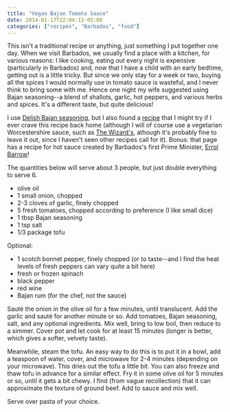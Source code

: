 ```yaml
---
title: "Vegan Bajan Tomato Sauce"
date: 2014-01-17T22:04:12-05:00
categories: ["recipes", "Barbados", "food"]
---
```

This isn't a traditional recipe or anything, just something I put together one day. When we visit Barbados, we usually find a place with a kitchen, for various reasons: I like cooking, eating out every night is expensive (particularly in Barbados) and, now that I have a child with an early bedtime, getting out is a little tricky. But since we only stay for a week or two, buying all the spices I would normally use in tomato sauce is wasteful, and I never think to bring some with me. Hence one night my wife suggested using Bajan seasoning--a blend of shallots, garlic, hot peppers, and various herbs and spices. It's a different taste, but quite delicious!

I use [Delish Bajan seasoning](http://www.delishproducts.com/products.html), but I also found a [recipe](http://www.bajanthings.com/html/caribbean-classic-recipes.html#BajanSeasoning) that I might try if I ever crave this recipe back home (although I will of course use a vegetarian Worcestershire sauce, such as [The Wizard's](http://www.edwardandsons.com/thewizards_info.itml), athough it's probably fine to leave it out, since I haven't seen other recipes call for it). Bonus: that page has a recipe for hot sauce created by Barbados's first Prime Minister, [Errol Barrow](http://en.wikipedia.org/wiki/Errol_Barrow)!

The quantities below will serve about 3 people, but just double everything to serve 6.

* olive oil
* 1 small onion, chopped
* 2-3 cloves of garlic, finely chopped
* 5 fresh tomatoes, chopped according to preference (I like small dice)
* 1 tbsp Bajan seasoning
* 1 tsp salt
* 1/3 package tofu

Optional:

* 1 scotch bonnet pepper, finely chopped (or to taste--and I find the heat levels of fresh peppers can vary quite a bit here)
* fresh or frozen spinach
* black pepper
* red wine
* Bajan rum (for the chef, not the sauce)

Sauté the onion in the olive oil for a few minutes, until translucent. Add the garlic and sauté for another minute or so. Add tomatoes, Bajan seasoning, salt, and any optional ingredients. Mix well, bring to low boil, then reduce to a simmer. Cover pot and let cook for at least 15 minutes (longer is better, which gives a softer, velvety taste).

Meanwhile, steam the tofu. An easy way to do this is to put it in a bowl, add a teaspoon of water, cover, and microwave for 2-4 minutes (depending on your microwave). This dries out the tofu a little bit. You can also freeze and thaw tofu in advance for a similar effect. Fry it in some olive oil for 5 minutes or so, until it gets a bit chewy. I find (from vague recollection) that it can approximate the texture of ground beef. Add to sauce and mix well.

Serve over pasta of your choice.
